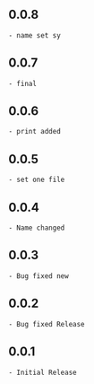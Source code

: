 ## 0.0.8

    - name set sy 

## 0.0.7

    - final 


## 0.0.6

    - print added
## 0.0.5

    - set one file
## 0.0.4

    - Name changed
## 0.0.3

    - Bug fixed new
## 0.0.2

    - Bug fixed Release
## 0.0.1

    - Initial Release
